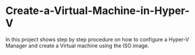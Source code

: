 # Create-a-Virtual-Machine-in-Hyper-V
In this project shows step by step procedure on how to configure a Hyper-V Manager and create a Virtual machine using the ISO image.